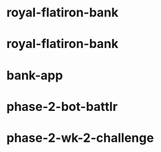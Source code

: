 # royal-flatiron-bank
# royal-flatiron-bank
# bank-app
# phase-2-bot-battlr
# phase-2-wk-2-challenge
